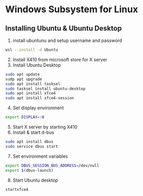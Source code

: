 # Windows Subsystem for Linux

## Installing Ubuntu & Ubuntu Desktop

1) install ubuntunu and setup username and password
``` bash
wsl --install -d Ubuntu
```
2) Install X410 from microsoft store for X server
3) Install Ubuntu Desktop
``` bash
sudo apt update
sudp apt upgrade 
sudo apt install tasksel
sudo tasksel install ubuntu-desktop
sudo apt install xfce4
sudo apt install xfce4-session
```
4) Set display environment
``` bash
export DISPLAY=:0
```
5) Start X server by starting X410
6) Install & start d-bus
``` bash
sudo apt install dbus
sudo service dbus start
```
7) Set environment variables
``` bash
export DBUS_SESSION_BUS_ADDRESS=/dev/null
export $(dbus-launch)
``` 
8) Start Ubuntu desktop 
``` bash
startxfce4
```
